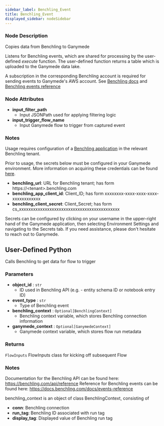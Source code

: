 ```yaml
---
sidebar_label: Benchling_Event
title: Benchling_Event
displayed_sidebar: nodeSidebar
---
```


### Node Description

Copies data from Benchling to Ganymede

Listens for Benchling events, which are shared for processing by the user-defined _execute_
function.  The user-defined function returns a table which is uploaded to the Ganymede data lake.

A subscription in the corresponding Benchling account is required for sending events to
Ganymede's AWS account.
See [Benchling docs](https://docs.benchling.com/docs/events-getting-started#setting-up-a-subscription)
and [Benchling events reference](https://docs.benchling.com/docs/events-reference)

### Node Attributes

- **input_filter_path**
  - Input JSONPath used for applying filtering logic
- **input_trigger_flow_name**
  - Input Ganymede flow to trigger from captured event

### Notes

Usage requires configuration of a
[Benchling application](https://docs.benchling.com/docs/getting-started-benchling-apps#getting-started)
in the relevant Benchling tenant.

Prior to usage, the secrets below must be configured in your Ganymede environment.  More information
on acquiring these credentials can be found [here](https://docs.benchling.com/docs/authentication).
- **benchling_url**: URL for Benchling tenant; has form https://<tenant\>.benchling.com
- **benchling_app_client_id**: Client_ID; has form xxxxxxxx-xxxx-xxxx-xxxx-xxxxxxxxxxxx
- **benchling_client_secret**: Client_Secret; has form cs_xxxxxxxxxxxxxxxxxxxxxxxxxxxxxxxxxxxxxxxxxxx

Secrets can be configured by clicking on your username in the upper-right hand of the Ganymede
application, then selecting Environment Settings and navigating to the Secrets tab.  If you need
assistance, please don't hesitate to reach out to Ganymede.

## User-Defined Python

Calls Benchling to get data for flow to trigger

### Parameters

- **object_id** : `str`
    - ID used in Benchling API (e.g. - entity schema ID or notebook entry ID)
- **event_type** : `str`
    - Type of Benchling event
- **benchling_context** : `Optional[BenchlingContext]`
    - Benchling context variable, which stores Benchling connection information
- **ganymede_context** : `Optional[GanymedeContext]`
    - Ganymede context variable, which stores flow run metadata

### Returns

`FlowInputs`
  FlowInputs class for kicking off subsequent Flow

### Notes

Documentation for the Benchling API can be found here: https://benchling.com/api/reference
Reference for Benchling events can be found here: https://docs.benchling.com/docs/events-reference

benchling_context is an object of class BenchlingContext, consisting of
- **conn**: Benchling connection
- **run_tag**: Benchling ID associated with run tag
- **display_tag**: Displayed value of Benchling run tag